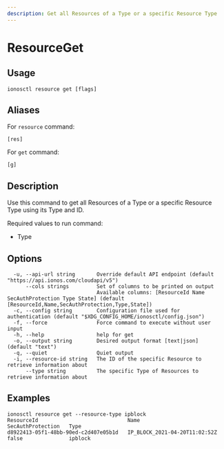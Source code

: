 ```yaml
---
description: Get all Resources of a Type or a specific Resource Type
---
```


# ResourceGet

## Usage

```text
ionosctl resource get [flags]
```

## Aliases

For `resource` command:
```text
[res]
```

For `get` command:
```text
[g]
```

## Description

Use this command to get all Resources of a Type or a specific Resource Type using its Type and ID.

Required values to run command:

* Type

## Options

```text
  -u, --api-url string       Override default API endpoint (default "https://api.ionos.com/cloudapi/v5")
      --cols strings         Set of columns to be printed on output 
                             Available columns: [ResourceId Name SecAuthProtection Type State] (default [ResourceId,Name,SecAuthProtection,Type,State])
  -c, --config string        Configuration file used for authentication (default "$XDG_CONFIG_HOME/ionosctl/config.json")
  -f, --force                Force command to execute without user input
  -h, --help                 help for get
  -o, --output string        Desired output format [text|json] (default "text")
  -q, --quiet                Quiet output
  -i, --resource-id string   The ID of the specific Resource to retrieve information about
      --type string          The specific Type of Resources to retrieve information about
```

## Examples

```text
ionosctl resource get --resource-type ipblock
ResourceId                             Name                            SecAuthProtection   Type
d8922413-05f1-48bb-90ed-c2d407e05b1d   IP_BLOCK_2021-04-20T11:02:52Z   false               ipblock
```

